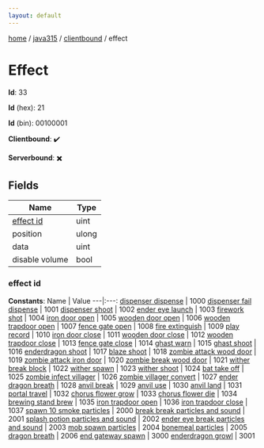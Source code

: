 ```yaml
---
layout: default
---
```


[home](/)  /  [java315](/protocol/java315)  /  [clientbound](/protocol/java315/clientbound)  /  effect

# Effect

**Id**: 33

**Id** (hex): 21

**Id** (bin): 00100001

**Clientbound**: ✔️

**Serverbound**: ✖️

## Fields

Name | Type
---|---
[effect id](#effect-id) | uint
position | ulong
data | uint
disable volume | bool

### effect id

**Constants**:
Name | Value
---|:---:
[dispenser dispense](effect-id_dispenser-dispense) | 1000
[dispenser fail dispense](effect-id_dispenser-fail-dispense) | 1001
[dispenser shoot](effect-id_dispenser-shoot) | 1002
[ender eye launch](effect-id_ender-eye-launch) | 1003
[firework shot](effect-id_firework-shot) | 1004
[iron door open](effect-id_iron-door-open) | 1005
[wooden door open](effect-id_wooden-door-open) | 1006
[wooden trapdoor open](effect-id_wooden-trapdoor-open) | 1007
[fence gate open](effect-id_fence-gate-open) | 1008
[fire extinguish](effect-id_fire-extinguish) | 1009
[play record](effect-id_play-record) | 1010
[iron door close](effect-id_iron-door-close) | 1011
[wooden door close](effect-id_wooden-door-close) | 1012
[wooden trapdoor close](effect-id_wooden-trapdoor-close) | 1013
[fence gate close](effect-id_fence-gate-close) | 1014
[ghast warn](effect-id_ghast-warn) | 1015
[ghast shoot](effect-id_ghast-shoot) | 1016
[enderdragon shoot](effect-id_enderdragon-shoot) | 1017
[blaze shoot](effect-id_blaze-shoot) | 1018
[zombie attack wood door](effect-id_zombie-attack-wood-door) | 1019
[zombie attack iron door](effect-id_zombie-attack-iron-door) | 1020
[zombie break wood door](effect-id_zombie-break-wood-door) | 1021
[wither break block](effect-id_wither-break-block) | 1022
[wither spawn](effect-id_wither-spawn) | 1023
[wither shoot](effect-id_wither-shoot) | 1024
[bat take off](effect-id_bat-take-off) | 1025
[zombie infect villager](effect-id_zombie-infect-villager) | 1026
[zombie villager convert](effect-id_zombie-villager-convert) | 1027
[ender dragon breath](effect-id_ender-dragon-breath) | 1028
[anvil break](effect-id_anvil-break) | 1029
[anvil use](effect-id_anvil-use) | 1030
[anvil land](effect-id_anvil-land) | 1031
[portal travel](effect-id_portal-travel) | 1032
[chorus flower grow](effect-id_chorus-flower-grow) | 1033
[chorus flower die](effect-id_chorus-flower-die) | 1034
[brewing stand brew](effect-id_brewing-stand-brew) | 1035
[iron trapdoor open](effect-id_iron-trapdoor-open) | 1036
[iron trapdoor close](effect-id_iron-trapdoor-close) | 1037
[spawn 10 smoke particles](effect-id_spawn-10-smoke-particles) | 2000
[break break particles and sound](effect-id_break-break-particles-and-sound) | 2001
[splash potion particles and sound](effect-id_splash-potion-particles-and-sound) | 2002
[ender eye break particles and sound](effect-id_ender-eye-break-particles-and-sound) | 2003
[mob spawn particles](effect-id_mob-spawn-particles) | 2004
[bonemeal particles](effect-id_bonemeal-particles) | 2005
[dragon breath](effect-id_dragon-breath) | 2006
[end gateway spawn](effect-id_end-gateway-spawn) | 3000
[enderdragon growl](effect-id_enderdragon-growl) | 3001

